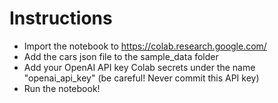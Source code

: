 # Instructions

* Import the notebook to https://colab.research.google.com/
* Add the cars json file to the sample_data folder
* Add your OpenAI API key Colab secrets under the name "openai_api_key" (be careful! Never commit this API key)
* Run the notebook!

  
